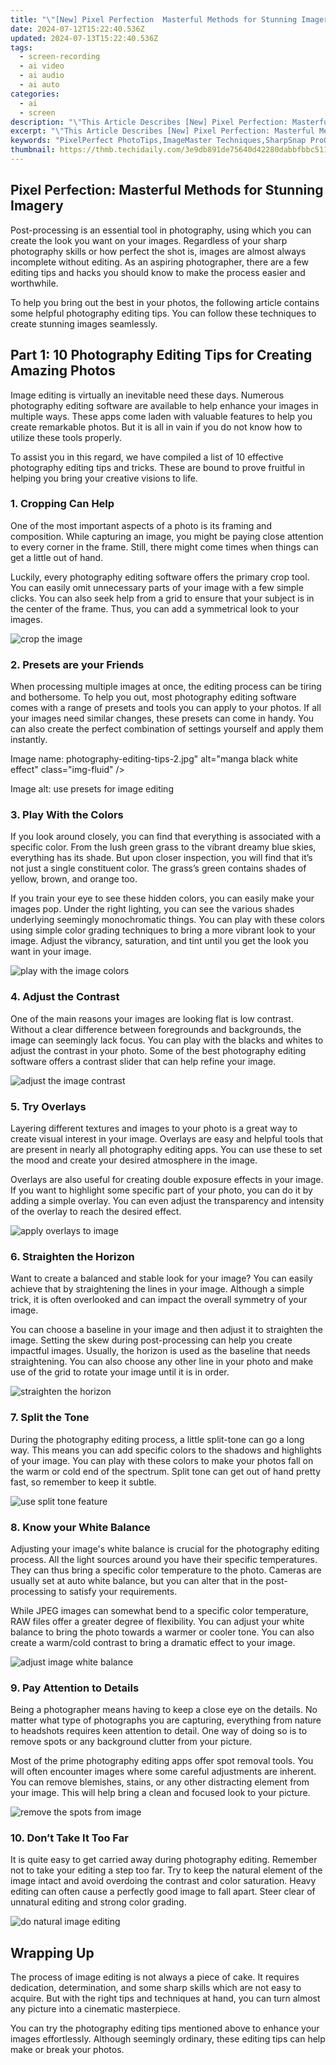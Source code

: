 ```yaml
---
title: "\"[New] Pixel Perfection  Masterful Methods for Stunning Imagery for 2024\""
date: 2024-07-12T15:22:40.536Z
updated: 2024-07-13T15:22:40.536Z
tags: 
  - screen-recording
  - ai video
  - ai audio
  - ai auto
categories: 
  - ai
  - screen
description: "\"This Article Describes [New] Pixel Perfection: Masterful Methods for Stunning Imagery for 2024\""
excerpt: "\"This Article Describes [New] Pixel Perfection: Masterful Methods for Stunning Imagery for 2024\""
keywords: "PixelPerfect PhotoTips,ImageMaster Techniques,SharpSnap ProGram,ImgEnhance Secrets,ArtisanPixel Hacks,PerfectionPixels Guide,VisualiStyling Tips"
thumbnail: https://thmb.techidaily.com/3e9db891de75640d42280dabbfbbc511c64f55b10c2c6cccea4046ea3f8adbe3.jpg
---
```


## Pixel Perfection: Masterful Methods for Stunning Imagery

Post-processing is an essential tool in photography, using which you can create the look you want on your images. Regardless of your sharp photography skills or how perfect the shot is, images are almost always incomplete without editing. As an aspiring photographer, there are a few editing tips and hacks you should know to make the process easier and worthwhile.

To help you bring out the best in your photos, the following article contains some helpful photography editing tips. You can follow these techniques to create stunning images seamlessly.

## Part 1: 10 Photography Editing Tips for Creating Amazing Photos

Image editing is virtually an inevitable need these days. Numerous photography editing software are available to help enhance your images in multiple ways. These apps come laden with valuable features to help you create remarkable photos. But it is all in vain if you do not know how to utilize these tools properly.

To assist you in this regard, we have compiled a list of 10 effective photography editing tips and tricks. These are bound to prove fruitful in helping you bring your creative visions to life.

### 1\. Cropping Can Help

One of the most important aspects of a photo is its framing and composition. While capturing an image, you might be paying close attention to every corner in the frame. Still, there might come times when things can get a little out of hand.

Luckily, every photography editing software offers the primary crop tool. You can easily omit unnecessary parts of your image with a few simple clicks. You can also seek help from a grid to ensure that your subject is in the center of the frame. Thus, you can add a symmetrical look to your images.

![crop the image](https://images.wondershare.com/filmora/article-images/2022/photography-editing-tips-1.jpg)

### 2\. Presets are your Friends

When processing multiple images at once, the editing process can be tiring and bothersome. To help you out, most photography editing software comes with a range of presets and tools you can apply to your photos. If all your images need similar changes, these presets can come in handy. You can also create the perfect combination of settings yourself and apply them instantly.

 Image name: photography-editing-tips-2.jpg" alt="manga black white effect" class="img-fluid" />

Image alt: use presets for image editing

### 3\. Play With the Colors

If you look around closely, you can find that everything is associated with a specific color. From the lush green grass to the vibrant dreamy blue skies, everything has its shade. But upon closer inspection, you will find that it’s not just a single constituent color. The grass’s green contains shades of yellow, brown, and orange too.

If you train your eye to see these hidden colors, you can easily make your images pop. Under the right lighting, you can see the various shades underlying seemingly monochromatic things. You can play with these colors using simple color grading techniques to bring a more vibrant look to your image. Adjust the vibrancy, saturation, and tint until you get the look you want in your image.

![play with the image colors](https://images.wondershare.com/filmora/article-images/2022/photography-editing-tips-3.jpg)

### 4\. Adjust the Contrast

One of the main reasons your images are looking flat is low contrast. Without a clear difference between foregrounds and backgrounds, the image can seemingly lack focus. You can play with the blacks and whites to adjust the contrast in your photo. Some of the best photography editing software offers a contrast slider that can help refine your image.

![adjust the image contrast](https://images.wondershare.com/filmora/article-images/2022/photography-editing-tips-4.jpg)

### 5\. Try Overlays

Layering different textures and images to your photo is a great way to create visual interest in your image. Overlays are easy and helpful tools that are present in nearly all photography editing apps. You can use these to set the mood and create your desired atmosphere in the image.

Overlays are also useful for creating double exposure effects in your image. If you want to highlight some specific part of your photo, you can do it by adding a simple overlay. You can even adjust the transparency and intensity of the overlay to reach the desired effect.

![apply overlays to image](https://images.wondershare.com/filmora/article-images/2022/photography-editing-tips-5.jpg)

### 6\. Straighten the Horizon

Want to create a balanced and stable look for your image? You can easily achieve that by straightening the lines in your image. Although a simple trick, it is often overlooked and can impact the overall symmetry of your image.

You can choose a baseline in your image and then adjust it to straighten the image. Setting the skew during post-processing can help you create impactful images. Usually, the horizon is used as the baseline that needs straightening. You can also choose any other line in your photo and make use of the grid to rotate your image until it is in order.

![straighten the horizon](https://images.wondershare.com/filmora/article-images/2022/photography-editing-tips-6.jpg)

### 7\. Split the Tone

During the photography editing process, a little split-tone can go a long way. This means you can add specific colors to the shadows and highlights of your image. You can play with these colors to make your photos fall on the warm or cold end of the spectrum. Split tone can get out of hand pretty fast, so remember to keep it subtle.

![use split tone feature](https://images.wondershare.com/filmora/article-images/2022/photography-editing-tips-7.jpg)

### 8\. Know your White Balance

Adjusting your image's white balance is crucial for the photography editing process. All the light sources around you have their specific temperatures. They can thus bring a specific color temperature to the photo. Cameras are usually set at auto white balance, but you can alter that in the post-processing to satisfy your requirements.

While JPEG images can somewhat bend to a specific color temperature, RAW files offer a greater degree of flexibility. You can adjust your white balance to bring the photo towards a warmer or cooler tone. You can also create a warm/cold contrast to bring a dramatic effect to your image.

![adjust image white balance](https://images.wondershare.com/filmora/article-images/2022/photography-editing-tips-8.jpg)

### 9\. Pay Attention to Details

Being a photographer means having to keep a close eye on the details. No matter what type of photographs you are capturing, everything from nature to headshots requires keen attention to detail. One way of doing so is to remove spots or any background clutter from your picture.

Most of the prime photography editing apps offer spot removal tools. You will often encounter images where some careful adjustments are inherent. You can remove blemishes, stains, or any other distracting element from your image. This will help bring a clean and focused look to your picture.

![remove the spots from image](https://images.wondershare.com/filmora/article-images/2022/photography-editing-tips-9.jpg)

### 10\. Don’t Take It Too Far

It is quite easy to get carried away during photography editing. Remember not to take your editing a step too far. Try to keep the natural element of the image intact and avoid overdoing the contrast and color saturation. Heavy editing can often cause a perfectly good image to fall apart. Steer clear of unnatural editing and strong color grading.

![do natural image editing](https://images.wondershare.com/filmora/article-images/2022/photography-editing-tips-10.jpg)

## Wrapping Up

The process of image editing is not always a piece of cake. It requires dedication, determination, and some sharp skills which are not easy to acquire. But with the right tips and techniques at hand, you can turn almost any picture into a cinematic masterpiece.

You can try the photography editing tips mentioned above to enhance your images effortlessly. Although seemingly ordinary, these editing tips can help make or break your photos.

<ins class="adsbygoogle"
     style="display:block"
     data-ad-format="autorelaxed"
     data-ad-client="ca-pub-7571918770474297"
     data-ad-slot="1223367746"></ins>

<ins class="adsbygoogle"
     style="display:block"
     data-ad-format="autorelaxed"
     data-ad-client="ca-pub-7571918770474297"
     data-ad-slot="1223367746"></ins>



<ins class="adsbygoogle"
     style="display:block"
     data-ad-client="ca-pub-7571918770474297"
     data-ad-slot="8358498916"
     data-ad-format="auto"
     data-full-width-responsive="true"></ins>





